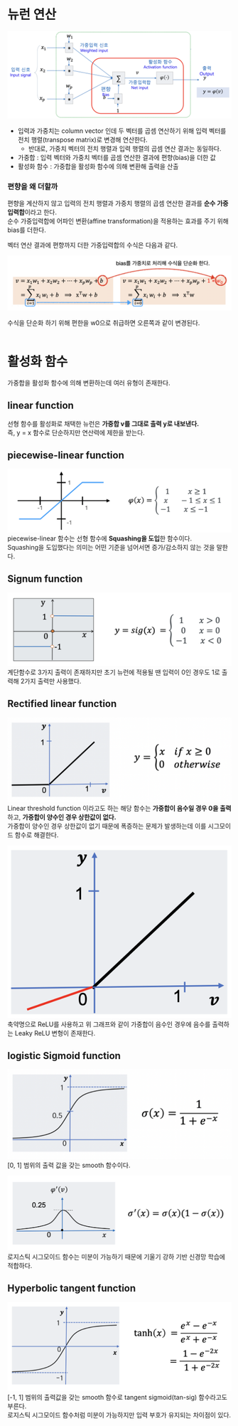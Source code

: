 # 뉴런 연산

![png](/_img/ml/nn.png) <br>

- 입력과 가중치는 column vector 인데 두 벡터를 곱셈 연산하기 위해 입력 벡터를 전치 행렬(transpose matrix)로 변경해 연산한다.
  - 반대로, 가중치 벡터의 전치 행렬과 입력 행렬의 곱셈 연산 결과는 동일하다.
- 가중합 : 입력 벡터와 가중치 벡터를 곱셈 연산한 결과에 편향(bias)을 더한 값
- 활성화 함수 : 가중합을 활성화 함수에 의해 변환해 출력을 산출

### 편향을 왜 더할까

편향을 계산하지 않고 입력의 전치 행렬과 가중치 행렬의 곱셈 연산한 결과를 **순수 가중입력합**이라고 한다.<br>
순수 가중입력합에 어파인 변환(affine transformation)을 적용하는 효과를 주기 위해 bias를 더한다.<br>

벡터 연산 결과에 편향까지 더한 가중입력합의 수식은 다음과 같다.<br>

![png](/_img/ml/weighted_sum.png) <br>

수식을 단순화 하기 위해 편한을 w0으로 취급하면 오른쪽과 같이 변경된다.<br><br>

# 활성화 함수

가중합을 활성화 함수에 의해 변환하는데 여러 유형이 존재한다.<br>

## linear function

선형 함수를 활성화로 채택한 뉴런은 **가중합 v를 그대로 출력 y로 내보낸다.**<br>
즉, y = x 함수로 단순하지만 연산력에 제한을 받는다.<br>

## piecewise-linear function

![png](/_img/ml/piecewise_linear_function.png) <br>
piecewise-linear 함수는 선형 함수에 **Squashing을 도입**한 함수이다.<br>
Squashing을 도입했다는 의미는 어떤 기준을 넘어서면 증가/감소하지 않는 것을 말한다.<br>

## Signum function

![png](/_img/ml/signum_function.png) <br>
계단함수로 3가지 출력이 존재하지만 초기 뉴런에 적용될 땐 입력이 0인 경우도 1로 출력해 2가지 출력만 사용했다.<br>

## Rectified linear function

![png](/_img/ml/rectified_linear_function.png) <br>
Linear threshold function 이라고도 하는 해당 함수는 **가중합이 음수일 경우 0을 출력**하고, **가중합이 양수인 경우 상한값이 없다.**<br>
가중합이 양수인 경우 상한값이 없기 때문에 폭증하는 문제가 발생하는데 이를 시그모이드 함수로 해결한다.<br>

![png](/_img/ml/leaky_relu.png) <br>
축약명으로 ReLU를 사용하고 위 그래프와 같이 가중합이 음수인 경우에 음수를 출력하는 Leaky ReLU 변형이 존재한다.<br>

## logistic Sigmoid function

![png](/_img/ml/sigmoid_function.png) <br>
[0, 1] 범위의 출력 값을 갖는 smooth 함수이다.<br>

![png](/_img/ml/sigmoid_function_differentiation.png) <br>
로지스틱 시그모이드 함수는 미분이 가능하기 때문에 기울기 강하 기반 신경망 학습에 적합하다.<br>

## Hyperbolic tangent function

![png](/_img/ml/tan_sig_function.png) <br>
[-1, 1] 범위의 출력값을 갖는 smooth 함수로 tangent sigmoid(tan-sig) 함수라고도 부른다.<br>
로지스틱 시그모이드 함수처럼 미분이 가능하지만 입력 부호가 유지되는 차이점이 있다.<br>